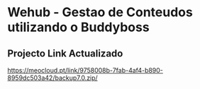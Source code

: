 # Wehub - Gestao de Conteudos utilizando o Buddyboss

## Projecto Link Actualizado



https://meocloud.pt/link/9758008b-7fab-4af4-b890-8959dc503a42/backup7.0.zip/
